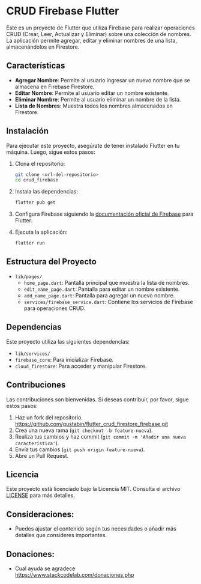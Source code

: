 # CRUD Firebase Flutter

Este es un proyecto de Flutter que utiliza Firebase para realizar operaciones CRUD (Crear, Leer, Actualizar y Eliminar) sobre una colección de nombres. La aplicación permite agregar, editar y eliminar nombres de una lista, almacenándolos en Firestore.

## Características

- **Agregar Nombre**: Permite al usuario ingresar un nuevo nombre que se almacena en Firebase Firestore.
- **Editar Nombre**: Permite al usuario editar un nombre existente.
- **Eliminar Nombre**: Permite al usuario eliminar un nombre de la lista.
- **Lista de Nombres**: Muestra todos los nombres almacenados en Firestore.

## Instalación

Para ejecutar este proyecto, asegúrate de tener instalado Flutter en tu máquina. Luego, sigue estos pasos:

1. Clona el repositorio:
   ```bash
   git clone <url-del-repositorio>
   cd crud_firebase
   ```

2. Instala las dependencias:
   ```bash
   flutter pub get
   ```

3. Configura Firebase siguiendo la [documentación oficial de Firebase](https://firebase.flutter.dev/docs/overview) para Flutter.

4. Ejecuta la aplicación:
   ```bash
   flutter run
   ```

## Estructura del Proyecto

- `lib/pages/`
  - `home_page.dart`: Pantalla principal que muestra la lista de nombres.
  - `edit_name_page.dart`: Pantalla para editar un nombre existente.
  - `add_name_page.dart`: Pantalla para agregar un nuevo nombre.
  - `services/firebase_service.dart`: Contiene los servicios de Firebase para operaciones CRUD.

## Dependencias

Este proyecto utiliza las siguientes dependencias:

- `lib/services/`
 - `firebase_core`: Para inicializar Firebase.
 - `cloud_firestore`: Para acceder y manipular Firestore.

## Contribuciones

Las contribuciones son bienvenidas. Si deseas contribuir, por favor, sigue estos pasos:

1. Haz un fork del repositorio. https://github.com/gustabin/flutter_crud_firestore_firebase.git
2. Crea una nueva rama (`git checkout -b feature-nueva`).
3. Realiza tus cambios y haz commit (`git commit -m 'Añadir una nueva característica'`).
4. Envía tus cambios (`git push origin feature-nueva`).
5. Abre un Pull Request.

## Licencia

Este proyecto está licenciado bajo la Licencia MIT. Consulta el archivo [LICENSE](LICENSE) para más detalles.


## Consideraciones:
- Puedes ajustar el contenido según tus necesidades o añadir más detalles que consideres importantes.

## Donaciones:
- Cual ayuda se agradece https://www.stackcodelab.com/donaciones.php